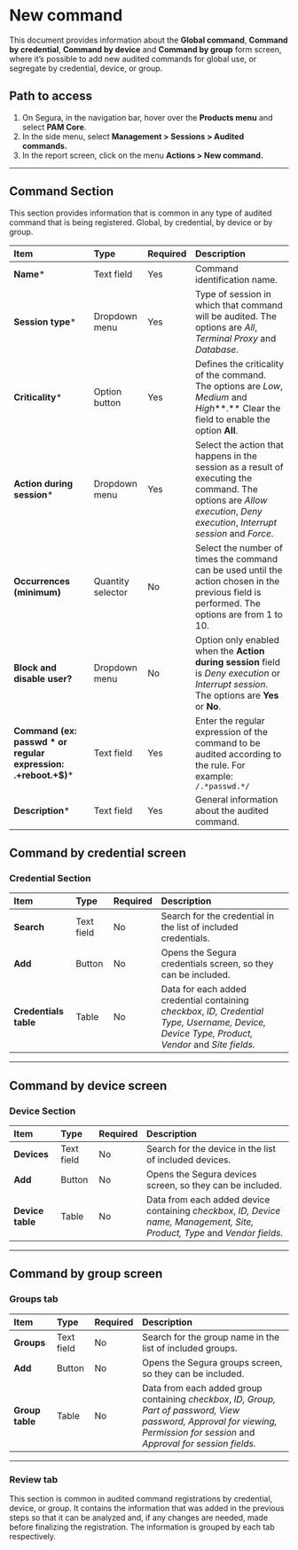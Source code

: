 # New command

This document provides information about the **Global command**, **Command by credential**, **Command by device** and **Command by group** form screen, where it’s possible to add new audited commands for global use, or segregate by credential, device, or group.

## Path to access

1. On Segura, in the navigation bar, hover over the **Products menu** and select **PAM Core**.  
2. In the side menu, select **Management > Sessions > Audited commands.**  
3. In the report screen, click on the menu **Actions > New command.**

---
## Command Section  
This section provides information that is common in any type of audited command that is being registered. Global, by credential, by device or by group.

| **Item** | **Type** | **Required** | **Description** |
| :---- | :---- | :---- | :---- |
| **Name*** | Text field | Yes | Command identification name. |
| **Session type*** | Dropdown menu | Yes | Type of session in which that command will be audited. The options are *All*, *Terminal Proxy* and *Database*. |
| **Criticality*** | Option button | Yes | Defines the criticality of the command. The options are *Low*, *Medium* and *High***.** Clear the field to enable the option **All**. |
| **Action during session*** | Dropdown menu | Yes | Select the action that happens in the session as a result of executing the command. The options are *Allow execution*, *Deny execution*, *Interrupt session* and *Force*. |
| **Occurrences (minimum)** | Quantity selector | No | Select the number of times the command can be used until the action chosen in the previous field is performed. The options are from 1 to 10. |
| **Block and disable user?** | Dropdown menu | No | Option only enabled when the **Action during session** field is *Deny execution* or *Interrupt session*. The options are **Yes** or **No**. |
| **Command (ex: passwd \* or regular expression: .+reboot.+$)*** | Text field | Yes | Enter the regular expression of the command to be audited according to the rule. For example: `/.*passwd.*/` |
| **Description*** | Text field | Yes | General information about the audited command. |

## Command by credential screen  
### Credential Section

| **Item**  | **Type** | **Required** | **Description** |
| :---- | :---- | :---- | :---- |
| **Search** | Text field | No | Search for the credential in the list of included credentials. |
| **Add** | Button | No | Opens the Segura credentials screen, so they can be included. |
| **Credentials table** | Table | No | Data for each added credential containing *checkbox*, *ID, Credential Type, Username, Device,* *Device Type, Product, Vendor* and *Site fields.* |

---
## Command by device screen  
### Device Section

| **Item**  | **Type** | **Required** | **Description** |
| :---- | :---- | :---- | :---- |
| **Devices** | Text field | No | Search for the device in the list of included devices. |
| **Add** | Button | No | Opens the Segura devices screen, so they can be included. |
| **Device table** | Table | No | Data from each added device containing *checkbox*, *ID, Device name, Management,* *Site, Product, Type* and *Vendor fields.* |

---
## Command by group screen   
### Groups tab

| **Item**  | **Type** | **Required** | **Description** |
| :---- | :---- | :---- | :---- |
| **Groups** | Text field | No | Search for the group name in the list of included groups. |
| **Add** | Button | No | Opens the Segura groups screen, so they can be included. |
| **Group table** | Table | No | Data from each added group containing *checkbox*, *ID, Group, Part of password, View password, Approval for viewing, Permission for session* and *Approval for session fields.* |

---
### Review tab  
This section is common in audited command registrations by credential, device, or group. It contains the information that was added in the previous steps so that it can be analyzed and, if any changes are needed, made before finalizing the registration. The information is grouped by each tab respectively.